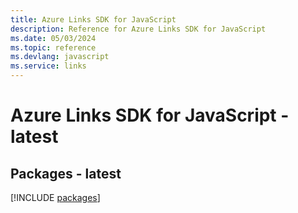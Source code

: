 ```yaml
---
title: Azure Links SDK for JavaScript
description: Reference for Azure Links SDK for JavaScript
ms.date: 05/03/2024
ms.topic: reference
ms.devlang: javascript
ms.service: links
---
```

# Azure Links SDK for JavaScript - latest
## Packages - latest
[!INCLUDE [packages](links-index.md)]